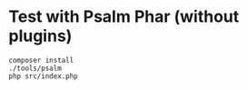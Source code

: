# Test with Psalm Phar (without plugins)

```shell
composer install
./tools/psalm
php src/index.php
```
